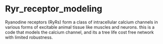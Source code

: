# Ryr_receptor_modeling
Ryanodine receptors (RyRs) form a class of intracellular calcium channels in various forms of excitable animal tissue like muscles and neurons.  this is a code that models the calcium channel, and its a tree life cost free network with limited robustness.
